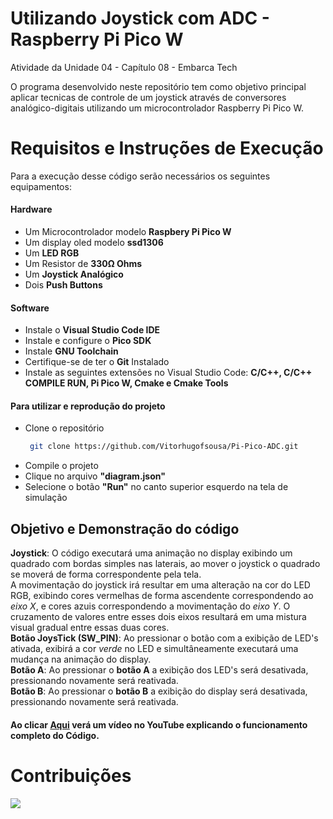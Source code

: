 # Utilizando Joystick com ADC - Raspberry Pi Pico W
Atividade da Unidade 04 - Capítulo 08 - Embarca Tech
 
O programa desenvolvido neste repositório tem como objetivo principal aplicar tecnicas de controle de um joystick através de conversores analógico-digitais utilizando um microcontrolador Raspberry Pi Pico W.

# Requisitos e Instruções de Execução
 Para a execução desse código serão necessários os seguintes equipamentos:

#### Hardware
* Um Microcontrolador modelo __Raspbery Pi Pico W__
* Um display oled modelo __ssd1306__
* Um __LED RGB__
* Um Resistor de __330Ω Ohms__
* Um __Joystick Analógico__
* Dois __Push Buttons__

#### Software
* Instale o __Visual Studio Code IDE__
* Instale e configure o __Pico SDK__
* Instale __GNU Toolchain__
* Certifique-se de ter o __Git__ Instalado
* Instale as seguintes extensões no Visual Studio Code: __C/C++, C/C++ COMPILE RUN, Pi Pico W, Cmake e Cmake Tools__

#### Para utilizar e reprodução do projeto
* Clone o repositório
  ```bash
   git clone https://github.com/Vitorhugofsousa/Pi-Pico-ADC.git

* Compile o projeto
* Clique no arquivo __"diagram.json"__
* Selecione o botão __"Run"__ no canto superior esquerdo na tela de simulação


## Objetivo e Demonstração do código
__Joystick__: O código executará uma animação no display exibindo um quadrado com bordas simples nas laterais, ao mover o joystick o quadrado se moverá de forma correspondente pela tela.<br>
A movimentação do joystick irá resultar em uma alteração na cor do LED RGB, exibindo cores vermelhas de forma ascendente correspondendo ao _eixo X_, e cores azuis correspondendo a movimentação do _eixo Y_.
O cruzamento de valores entre esses dois eixos resultará em uma mistura visual gradual entre essas duas cores. <br>
__Botão JoysTick (SW_PIN)__: Ao pressionar o botão com a exibição de LED's ativada, exibirá a cor _verde_ no LED e simultâneamente executará uma mudança na animação do display. <br>
__Botão A__: Ao pressionar o __botão A__ a exibição dos LED's será desativada, pressionando novamente será reativada.<br>
__Botão B__: Ao pressionar o __botão B__ a exibição do display será desativada, pressionando novamente será reativada.<br>

#### Ao clicar __[Aqui]()__ verá um vídeo no __YouTube__ explicando o funcionamento completo do Código.

# Contribuições

<img src="adc_banner.png">
